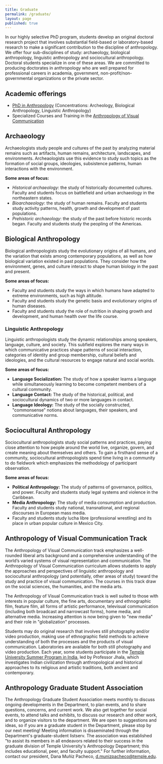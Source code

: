 ```yaml
---
title: Graduate
permalink: /graduate/
layout: page
published: true
---
```


In our highly selective PhD program, students develop an original doctoral research project that involves substantial field-based or laboratory-based research to make a significant contribution to the discipline of anthropology. We offer four sub-disciplines of study: archaeology, biological anthropology, linguistic anthropology and sociocultural anthropology. Doctoral students specialize in one of these areas. We are committed to producing doctorates in anthropology who are well prepared for professional careers in academia, government, non-profit/non-governmental organizations or the private sector.

## Academic offerings

 - [PhD in Anthropology](http://bulletin.temple.edu/graduate/scd/cla/anthropology-phd/) (Concentrations: Archeology, Biological Anthropology, Linguistic Anthropology)
 - Specialized Courses and Training in the [Anthropology of Visual Communication](http://bulletin.temple.edu/graduate/scd/cla/anthropology-phd/#text)

## Archaeology

Archaeologists study people and cultures of the past by analyzing material remains such as artifacts, human remains, architecture, landscapes, and environments. Archeaologists use this evidence to study such topics as the formation of social groups, ideologies, subsistence patterns, human interactions with the environment.

**Some areas of focus:**

- _Historical archaeology_: the study of historically documented cultures. Faculty and students focus on battlefield and urban archaeology in the northeastern states.
- _Bioarchaeology_: the study of human remains. Faculty and students study activity patterns, health, growth and development of past populations.
- _Prehistoric archaeology_: the study of the past before historic records began. Faculty and students study the peopling of the Americas.

## Biological Anthropology

Biological anthropologists study the evolutionary origins of all humans, and the variation that exists among contemporary populations, as well as how biological variation existed in past populations. They consider how the environment, genes, and culture interact to shape human biology in the past and present.

**Some areas of focus:**

- Faculty and students study the ways in which humans have adapted to extreme environments, such as high altitude.
- Faculty and students study the genetic basis and evolutionary origins of human diseases.
- Faculty and students study the role of nutrition in shaping growth and development, and human health over the life course.

### Linguistic Anthropology

Linguistic anthropologists study the dynamic relationships among speakers, language, culture, and society. This subfield explores the many ways in which communicative practices shape patterns of social interaction, categories of identity and group membership, cultural beliefs and ideologies, and the cultural resources to engage natural and social worlds.

**Some areas of focus:**

- **Language Socialization:** The study of how a speaker learns a language while simultaneously learning to become competent members of a cultural community.
- **Language Contact:** The study of the historical, political, and sociocultural dynamics of two or more languages in contact.
- **Language Ideology:** The study of the socially constructed, "commonsense" notions about languages, their speakers, and communicative norms.

## Sociocultural Anthropology

Sociocultural anthropologists study social patterns and practices, paying close attention to how people around the world live, organize, govern, and create meaning about themselves and others. To gain a firsthand sense of a community, sociocultural anthropologists spend time living in a community to do fieldwork which emphasizes the methodology of participant observation.

**Some areas of focus:**

- **Political Anthropology:** The study of patterns of governance, politics, and power. Faculty and students study legal systems and violence in the Caribbean.
- **Media Anthropology:** The study of media consumption and production. Faculty and students study national, transnational, and regional discourses in European mass media.
- Faculty and students study lucha libre (professional wrestling) and its place in urban popular culture in Mexico City.

## Anthropology of Visual Communication Track

The Anthropology of Visual Communication track emphasizes a well-rounded liberal arts background and a comprehensive understanding of the world’s varied systems of visual representation and communication. The Anthropology of Visual Communication curriculum allows students to apply the approaches and perspectives of linguistic anthropology and sociocultural anthropology (and potentially, other areas of study) toward the study and practice of visual communication. The courses in this track draw on the social sciences, the humanities, and the media arts.

The Anthropology of Visual Communication track is well suited to those with interests in popular culture, the fine arts, documentary and ethnographic film, feature film, all forms of artistic performance, televisual communication (including both broadcast and narrowcast forms), home media, and alternative media. Increasing attention is now being given to "new media" and their role in "globalization" processes. 

Students may do original research that involves still photography and/or video production, making use of ethnographic field methods to achieve understanding of both the processes and the products of visual communication. Laboratories are available for both still photography and video production. Each year, some students participate in the [Temple University Summer Program in India](http://www.temple.edu/studyabroad/programs/summer/india/index.html), led by Professor Jhala, which investigates Indian civilization through anthropological and historical approaches to its religious and artistic traditions, both ancient and contemporary.

## Anthropology Graduate Student Association

The Anthropology Graduate Student Association meets monthly to discuss ongoing developments in the Department, to plan events, and to share questions, concerns, and current work. We also get together for social events, to attend talks and exhibits, to discuss our research and other work, and to organize visitors to the department. We are open to suggestions and ideas, so if you are a graduate student in the Department, please stop by our next meeting! Meeting information is disseminated through the Department's graduate-student listserv. The association was established "to assist its members in all endeavors related to their success in the graduate division of Temple University's Anthropology Department; this includes educational, peer, and faculty support." For further information, contact our president, Dana Muñíz Pacheco, [d.munizpacheco@temple.edu](mailto:d.munizpacheco@temple.edu).

